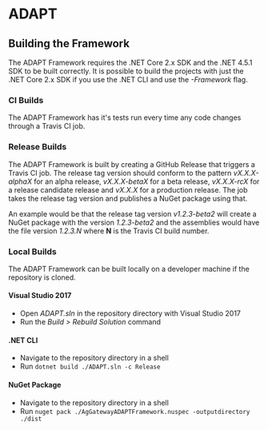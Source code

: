 # ADAPT

## Building the Framework
The ADAPT Framework requires the .NET Core 2.x SDK and the .NET 4.5.1 SDK to be built correctly. It is possible to build the projects with just the .NET Core 2.x SDK if you use the .NET CLI and use the *-Framework* flag.

### CI Builds
The ADAPT Framework has it's tests run every time any code changes through a Travis CI job.

### Release Builds
The ADAPT Framework is built by creating a GitHub Release that triggers a Travis CI job. The release tag version should conform to the pattern *vX.X.X-alphaX* for an alpha release, *vX.X.X-betaX* for a beta release, *vX.X.X-rcX* for a release candidate release and *vX.X.X* for a production release. The job takes the release tag version and publishes a NuGet package using that.

An example would be that the release tag version *v1.2.3-beta2* will create a NuGet package with the version *1.2.3-beta2* and the assemblies would have the file version *1.2.3.N* where **N** is the Travis CI build number.

### Local Builds
The ADAPT Framework can be built locally on a developer machine if the repository is cloned.

#### Visual Studio 2017
- Open *ADAPT.sln* in the repository directory with Visual Studio 2017
- Run the *Build > Rebuild Solution* command

#### .NET CLI
- Navigate to the repository directory in a shell
- Run `dotnet build ./ADAPT.sln -c Release`

#### NuGet Package

- Navigate to the repository directory in a shell
- Run `nuget pack ./AgGatewayADAPTFramework.nuspec -outputdirectory ./dist`
